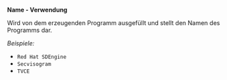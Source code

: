 **Name - Verwendung**

Wird von dem erzeugenden Programm ausgefüllt und stellt den Namen des Programms dar.

*Beispiele:*

* `Red Hat SDEngine`
* `Secvisogram`
* `TVCE`
